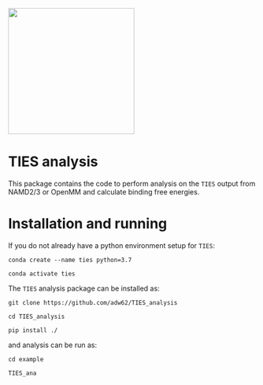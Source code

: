 <img src="https://github.com/adw62/TIES/blob/master/TIES/doc/source/_static/images/TIES_logov2.png" width="256">

# TIES analysis
This package contains the code to perform analysis on the `TIES` output from NAMD2/3 or OpenMM and calculate binding free energies.

# Installation and running

If you do not already have a python environment setup for `TIES`:

```
conda create --name ties python=3.7

conda activate ties
```

The `TIES` analysis package can be installed as:

```
git clone https://github.com/adw62/TIES_analysis

cd TIES_analysis

pip install ./
```

and analysis can be run as:

```
cd example

TIES_ana
```
